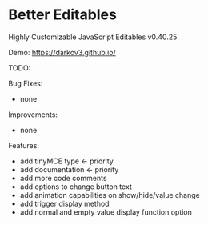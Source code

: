 # Better Editables
Highly Customizable JavaScript Editables v0.40.25

Demo:
https://darkov3.github.io/


TODO:

Bug Fixes:
- none

Improvements:
- none

Features:
- add tinyMCE type <- priority
- add documentation <- priority
- add more code comments
- add options to change button text
- add animation capabilities on show/hide/value change
- add trigger display method
- add normal and empty value display function option
